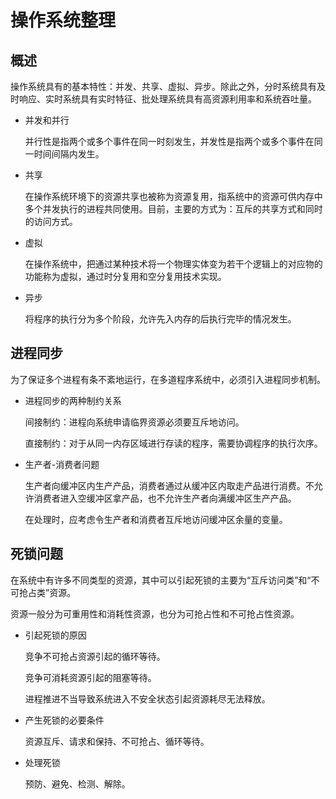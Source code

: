 # 操作系统整理

## 概述

操作系统具有的基本特性：并发、共享、虚拟、异步。除此之外，分时系统具有及时响应、实时系统具有实时特征、批处理系统具有高资源利用率和系统吞吐量。

* 并发和并行

    并行性是指两个或多个事件在同一时刻发生，并发性是指两个或多个事件在同一时间间隔内发生。

* 共享

    在操作系统环境下的资源共享也被称为资源复用，指系统中的资源可供内存中多个并发执行的进程共同使用。目前，主要的方式为：互斥的共享方式和同时的访问方式。

* 虚拟

    在操作系统中，把通过某种技术将一个物理实体变为若干个逻辑上的对应物的功能称为虚拟，通过时分复用和空分复用技术实现。

* 异步

    将程序的执行分为多个阶段，允许先入内存的后执行完毕的情况发生。

## 进程同步

为了保证多个进程有条不紊地运行，在多道程序系统中，必须引入进程同步机制。

* 进程同步的两种制约关系

    间接制约：进程向系统申请临界资源必须要互斥地访问。

    直接制约：对于从同一内存区域进行存读的程序，需要协调程序的执行次序。

* 生产者-消费者问题

    生产者向缓冲区内生产产品，消费者通过从缓冲区内取走产品进行消费。不允许消费者进入空缓冲区拿产品，也不允许生产者向满缓冲区生产产品。

    在处理时，应考虑令生产者和消费者互斥地访问缓冲区余量的变量。

## 死锁问题

在系统中有许多不同类型的资源，其中可以引起死锁的主要为“互斥访问类”和“不可抢占类”资源。

资源一般分为可重用性和消耗性资源，也分为可抢占性和不可抢占性资源。

* 引起死锁的原因

    竞争不可抢占资源引起的循环等待。

    竞争可消耗资源引起的阻塞等待。

    进程推进不当导致系统进入不安全状态引起资源耗尽无法释放。

* 产生死锁的必要条件

    资源互斥、请求和保持、不可抢占、循环等待。

* 处理死锁

    预防、避免、检测、解除。

    